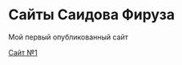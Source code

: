 # Сайты Саидова Фируза
Мой первый опубликованный сайт


[Сайт №1](https://kruger1.github.io/project/src/index.html "Простенький адаптивный лендинг")
